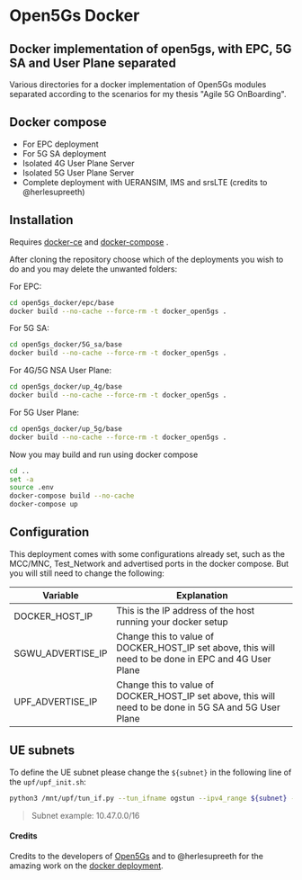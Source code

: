 # Open5Gs Docker
## Docker implementation of open5gs, with EPC, 5G SA and User Plane separated


Various directories for a docker implementation of Open5Gs modules separated according to the scenarios for my thesis "Agile 5G OnBoarding".

## Docker compose

- For EPC deployment
- For 5G SA deployment
- Isolated 4G User Plane Server
- Isolated 5G User Plane Server
- Complete deployment with UERANSIM, IMS and srsLTE (credits to @herlesupreeth)


## Installation

Requires [docker-ce](https://docs.docker.com/install/linux/docker-ce/ubuntu) and [docker-compose](https://docs.docker.com/compose) .

After cloning the repository choose which of the deployments you wish to do and you may delete the unwanted folders: 

For EPC:
```sh
cd open5gs_docker/epc/base
docker build --no-cache --force-rm -t docker_open5gs .
```

For 5G SA:
```sh
cd open5gs_docker/5G_sa/base
docker build --no-cache --force-rm -t docker_open5gs .
```

For 4G/5G NSA User Plane:
```sh
cd open5gs_docker/up_4g/base
docker build --no-cache --force-rm -t docker_open5gs .
```

For 5G User Plane:
```sh
cd open5gs_docker/up_5g/base
docker build --no-cache --force-rm -t docker_open5gs .
```

Now you may build and run using docker compose 

```sh
cd ..
set -a
source .env
docker-compose build --no-cache
docker-compose up
```

## Configuration

This deployment comes with some configurations already set, such as the MCC/MNC, Test_Network and advertised ports in the docker compose. But you will still need to change the following:

| Variable | Explanation |
| ------ | ------ |
| DOCKER_HOST_IP | This is the IP address of the host running your docker setup |
| SGWU_ADVERTISE_IP | Change this to value of DOCKER_HOST_IP set above, this will need to be done in EPC and 4G User Plane |
| UPF_ADVERTISE_IP | Change this to value of DOCKER_HOST_IP set above, this will need to be done in 5G SA and 5G User Plane |


## UE subnets

To define the UE subnet please change the `${subnet}` in the following line of the `upf/upf_init.sh`:

```sh
python3 /mnt/upf/tun_if.py --tun_ifname ogstun --ipv4_range ${subnet} --ipv6_range 2001:230:cafe::/48
```

> Subnet example: 10.47.0.0/16



#### Credits

Credits to the developers of [Open5Gs](https://github.com/open5gs) and to @herlesupreeth for the amazing work on the [docker deployment](https://github.com/herlesupreeth/docker_open5gs).
